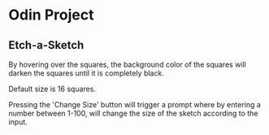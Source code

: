 # Odin Project

## Etch-a-Sketch

By hovering over the squares, the background color of the squares will darken the squares until it is completely black.

Default size is 16 squares.

Pressing the 'Change Size' button will trigger a prompt where by entering a number between 1-100, will change the size of the sketch according to the input.
